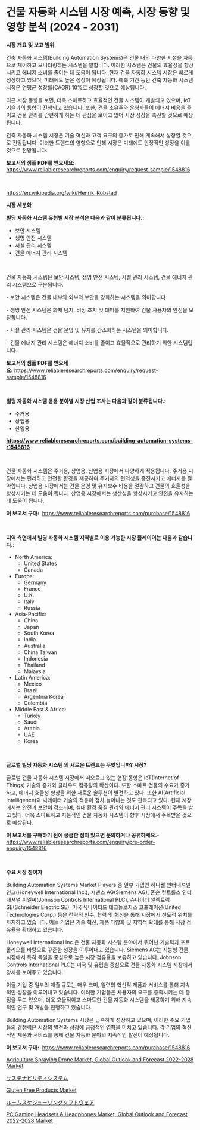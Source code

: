 <p><h1>건물 자동화 시스템 시장 예측, 시장 동향 및 영향 분석 (2024 - 2031)</h1></p><p><strong>시장 개요 및 보고 범위</strong></p>
<p><p>건축 자동화 시스템(Building Automation Systems)은 건물 내의 다양한 시설을 자동으로 제어하고 모니터링하는 시스템을 말합니다. 이러한 시스템은 건물의 효율성을 향상시키고 에너지 소비를 줄이는 데 도움이 됩니다. 현재 건물 자동화 시스템 시장은 빠르게 성장하고 있으며, 미래에도 높은 성장이 예상됩니다. 예측 기간 동안 건축 자동화 시스템 시장은 연평균 성장률(CAGR) 10%로 성장할 것으로 예상됩니다.</p><p>최근 시장 동향을 보면, 더욱 스마트하고 효율적인 건물 시스템이 개발되고 있으며, IoT 기술과의 통합이 진행되고 있습니다. 또한, 건물 소유주와 운영자들이 에너지 비용을 줄이고 건물 관리를 간편하게 하는 데 관심을 보이고 있어 시장 성장을 촉진할 것으로 예상됩니다.</p><p>건축 자동화 시스템 시장은 기술 혁신과 고객 요구의 증가로 인해 계속해서 성장할 것으로 전망됩니다. 이러한 트렌드의 영향으로 인해 시장은 미래에도 안정적인 성장을 이룰 것으로 전망됩니다.</p></p>
<p><strong>보고서의 샘플 PDF를 받으세요:</strong> <a href="https://www.reliableresearchreports.com/enquiry/request-sample/1548816">https://www.reliableresearchreports.com/enquiry/request-sample/1548816</a></p>
<p>&nbsp;</p>
<p><a href="https://en.wikipedia.org/wiki/Henrik_Robstad">https://en.wikipedia.org/wiki/Henrik_Robstad</a></p>
<p><strong>시장 세분화</strong></p>
<p><strong>빌딩 자동화 시스템 유형별 시장 분석은 다음과 같이 분류됩니다.:</strong></p>
<p><ul><li>보안 시스템</li><li>생명 안전 시스템</li><li>시설 관리 시스템</li><li>건물 에너지 관리 시스템</li></ul></p>
<p>&nbsp;</p>
<p><p>건물 자동화 시스템은 보안 시스템, 생명 안전 시스템, 시설 관리 시스템, 건물 에너지 관리 시스템으로 구분됩니다. </p><p>- 보안 시스템은 건물 내부와 외부의 보안을 강화하는 시스템을 의미합니다. </p><p>- 생명 안전 시스템은 화재 탐지, 비상 조치 및 대피를 지원하여 건물 사용자의 안전을 보장합니다. </p><p>- 시설 관리 시스템은 건물 운영 및 유지를 간소화하는 시스템을 의미합니다. </p><p>- 건물 에너지 관리 시스템은 에너지 소비를 줄이고 효율적으로 관리하기 위한 시스템입니다.</p></p>
<p><strong>보고서의 샘플 PDF를 받으세요:</strong>&nbsp;<a href="https://www.reliableresearchreports.com/enquiry/request-sample/1548816">https://www.reliableresearchreports.com/enquiry/request-sample/1548816</a></p>
<p>&nbsp;</p>
<p><strong> 빌딩 자동화 시스템 응용 분야별 시장 산업 조사는 다음과 같이 분류됩니다.:</strong></p>
<p><ul><li>주거용</li><li>상업용</li><li>산업용</li></ul></p>
<p><strong><a href="https://www.reliableresearchreports.com/building-automation-systems-r1548816">https://www.reliableresearchreports.com/building-automation-systems-r1548816</a></strong></p>
<p>&nbsp;</p>
<p><p>건물 자동화 시스템은 주거용, 상업용, 산업용 시장에서 다양하게 적용됩니다. 주거용 시장에서는 편리하고 안전한 환경을 제공하여 주거자의 편의성을 증진시키고 에너지를 절약합니다. 상업용 시장에서는 건물 운영 및 유지보수 비용을 절감하고 건물의 효율성을 향상시키는 데 도움이 됩니다. 산업용 시장에서는 생산성을 향상시키고 안전을 유지하는 데 도움이 됩니다.</p></p>
<p><strong>이 보고서 구매:</strong>&nbsp; <a href="https://www.reliableresearchreports.com/purchase/1548816">https://www.reliableresearchreports.com/purchase/1548816</a></p>
<p>&nbsp;</p>
<p><strong>지역 측면에서 빌딩 자동화 시스템 지역별로 이용 가능한 시장 플레이어는 다음과 같습니다.:</strong></p>
<p><ul>
    <li>
        North America:
        <ul>
            <li>United States</li>
            <li>Canada</li>
        </ul>
    </li>
    <li>
        Europe:
        <ul>
            <li>Germany</li>
            <li>France</li>
            <li>U.K.</li>
            <li>Italy</li>
            <li>Russia</li>
        </ul>
    </li>
    <li>
        Asia-Pacific:
        <ul>
            <li>China</li>
            <li>Japan</li>
            <li>South Korea</li>
            <li>India</li>
            <li>Australia</li>
            <li>China Taiwan</li>
            <li>Indonesia</li>
            <li>Thailand</li>
            <li>Malaysia</li>
        </ul>
    </li>
    <li>
        Latin America:
        <ul>
            <li>Mexico</li>
            <li>Brazil</li>
            <li>Argentina Korea</li>
            <li>Colombia</li>
        </ul>
    </li>
    <li>
        Middle East & Africa:
        <ul>
            <li>Turkey</li>
            <li>Saudi</li>
            <li>Arabia</li>
            <li>UAE</li>
            <li>Korea</li>
        </ul>
    </li>
    </ul></p>
<p>&nbsp;</p>
<p><strong>글로벌 빌딩 자동화 시스템 의 새로운 트렌드는 무엇입니까? 시장?</strong></p>
<p><p>글로벌 건물 자동화 시스템 시장에서 떠오르고 있는 현장 동향은 IoT(Internet of Things) 기술의 증가와 클라우드 컴퓨팅의 확산이다. 또한 스마트 건물의 수요가 증가하고, 에너지 효율성 향상을 위한 새로운 솔루션이 발전하고 있다. 또한 AI(Artificial Intelligence)와 빅데이터 기술의 적용이 점차 늘어나는 것도 관측되고 있다. 현재 시장에서는 안전과 보안이 강조되며, 실내 환경 품질 관리와 에너지 관리 시스템이 주목을 받고 있다. 더욱 스마트하고 지능적인 건물 자동화 시스템이 향후 시장에서 주목받을 것으로 예상된다.</p></p>
<p><strong>이 보고서를 구매하기 전에 궁금한 점이 있으면 문의하거나 공유하세요.</strong>- <a href="https://www.reliableresearchreports.com/enquiry/pre-order-enquiry/1548816">https://www.reliableresearchreports.com/enquiry/pre-order-enquiry/1548816</a></p>
<p>&nbsp;</p>
<p><strong>주요 시장 참여자</strong></p>
<p><p>Building Automation Systems Market Players 중 일부 기업인 허니웰 인터내셔널 인크(Honeywell International Inc.), 시멘스 AG(Siemens AG), 존슨 컨트롤스 인터내셔널 피엘씨(Johnson Controls International PLC), 슈나이더 일렉트릭 SE(Schneider Electric SE), 미국 유나이티드 테크놀로지스 코포레이션(United Technologies Corp.) 등은 전략적 인수, 협력 및 혁신을 통해 시장에서 선도적 위치를 차지하고 있습니다. 이들 기업은 기술 혁신, 제품 다양화 및 지역적 확대를 통해 시장 점유율을 확대하고 있습니다.</p><p>Honeywell International Inc.은 건물 자동화 시스템 분야에서 뛰어난 기술력과 포트폴리오를 바탕으로 꾸준한 성장을 이루어내고 있습니다. Siemens AG는 지능형 건물 시장에서 특히 독일을 중심으로 높은 시장 점유율을 보유하고 있습니다. Johnson Controls International PLC는 미국 및 유럽을 중심으로 건물 자동화 시스템 시장에서 강세를 보여주고 있습니다.</p><p>이들 기업 중 일부의 매출 규모는 매우 크며, 일련의 혁신적 제품과 서비스를 통해 지속적인 성장을 이루어내고 있습니다. 이러한 기업들은 사용자의 요구를 충족시키는 데 중점을 두고 있으며, 더욱 효율적이고 스마트한 건물 자동화 시스템을 제공하기 위해 지속적인 연구 및 개발을 진행하고 있습니다.</p><p>Building Automation Systems 시장은 급속하게 성장하고 있으며, 이러한 주요 기업들의 경쟁력은 시장의 발전과 성장에 긍정적인 영향을 미치고 있습니다. 각 기업의 혁신적인 제품과 서비스를 통해 건물 자동화 분야의 지속적인 발전이 예상됩니다.</p></p>
<p><strong>이 보고서 구매:</strong>&nbsp;&nbsp;<a href="https://www.reliableresearchreports.com/purchase/1548816">https://www.reliableresearchreports.com/purchase/1548816</a></p>
<p><p><a href="https://www.linkedin.com/pulse/agriculture-spraying-drone-market-global-outlook-forecast-2022-2028-9mpuf">Agriculture Spraying Drone Market, Global Outlook and Forecast 2022-2028 Market</a></p><p><a href="https://github.com/TerrellConn/Market-Research-Report-List-2/blob/main/482787037483.md">サステナビリティシステム</a></p><p><a href="https://github.com/khayangel/Market-Research-Report-List-4/blob/main/gluten-free-products-market.md">Gluten Free Products Market</a></p><p><a href="https://github.com/RandallRunte2023/Market-Research-Report-List-2/blob/main/954624837484.md">ルームスケジューリングソフトウェア</a></p><p><a href="https://www.linkedin.com/pulse/pc-gaming-headsets-headphones-market-global-outlook-forecast-02fzf">PC Gaming Headsets & Headphones Market, Global Outlook and Forecast 2022-2028 Market</a></p></p>